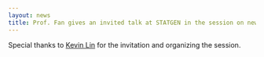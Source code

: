 ```yaml
---
layout: news
title: Prof. Fan gives an invited talk at STATGEN in the session on new mathematical paradigms behind single-cell biology.
---
```


Special thanks to [Kevin Lin](https://linnykos.github.io/) for the invitation and organizing the session. 

